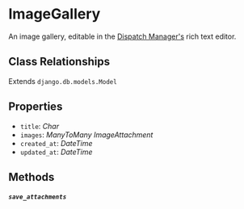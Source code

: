 # ImageGallery

An image gallery, editable in the [Dispatch Manager's](../manager.md) rich text editor.

## Class Relationships

Extends `django.db.models.Model`

## Properties

- `title`: *Char*
- `images`: *ManyToMany ImageAttachment*
- `created_at`: *DateTime*
- `updated_at`: *DateTime*

## Methods

##### `save_attachments`
